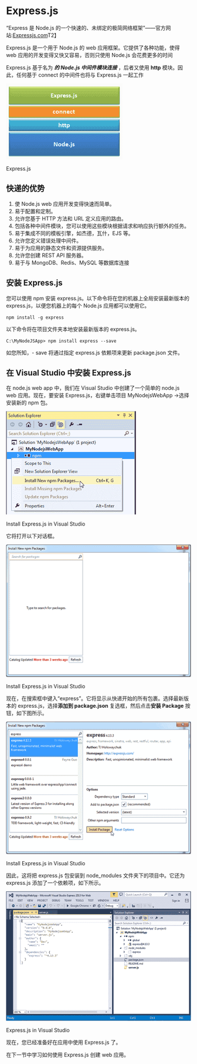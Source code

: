 # Express.js



“Express 是 Node.js 的一个快速的、未绑定的极简网络框架”——官方网站:[Expressjs.com](https://expressjs.com/)T2】

Express.js 是一个用于 Node.js 的 web 应用框架。它提供了各种功能，使得 web 应用的开发变得又快又容易，否则只使用 Node.js 会花费更多的时间

Express.js 基于名为 ***的 Node.js 中间件模块连接*** ，后者又使用 **http** 模块。因此，任何基于 connect 的中间件也将与 Express.js 一起工作

[![](img/268041d51205d51d7004ca5b9843dc8f.png)](../../Content/images/nodejs/expressjs.png)

Express.js



## 快递的优势

1.  使 Node.js web 应用开发变得快速而简单。
2.  易于配置和定制。
3.  允许您基于 HTTP 方法和 URL 定义应用的路由。
4.  包括各种中间件模块，您可以使用这些模块根据请求和响应执行额外的任务。
5.  易于集成不同的模板引擎，如杰德，瓦什，EJS 等。
6.  允许您定义错误处理中间件。
7.  易于为应用的静态文件和资源提供服务。
8.  允许您创建 REST API 服务器。
9.  易于与 MongoDB、Redis、MySQL 等数据库连接

## 安装 Express.js

您可以使用 npm 安装 express.js。以下命令将在您的机器上全局安装最新版本的 express.js，以便您机器上的每个 Node.js 应用都可以使用它。

```
npm install -g express
```

以下命令将在项目文件夹本地安装最新版本的 express.js。

```
C:\MyNodeJSApp> npm install express --save
```

如您所知，- save 将通过指定 express.js 依赖项来更新 package.json 文件。

## 在 Visual Studio 中安装 Express.js

在 node.js web app 中，我们在 Visual Studio 中创建了一个简单的 node.js web 应用。现在，要安装 Express.js，右键单击项目 MyNodejsWebApp ->选择安装新的 npm 包。

[![Install Express.js in Visual Studio](img/f998600c7ca12f9879fe005527076c75.png)](../../Content/images/nodejs/expressjs-in-visualstudio.png)

Install Express.js in Visual Studio



它将打开以下对话框。

[![Install Express.js in Visual Studio](img/43a89d5d4aa121a088c15ca50de85d47.png)](../../Content/images/nodejs/expressjs-in-visualstudio2.png)

Install Express.js in Visual Studio



现在，在搜索框中键入“express”。它将显示从快递开始的所有包裹。选择最新版本的 express.js，选择**添加到 package.json** 复选框，然后点击**安装 Package** 按钮，如下图所示。

[![Install Express.js in Visual Studio](img/70a1522e4909552619731b3a8669e1d9.png)](../../Content/images/nodejs/expressjs-in-visualstudio3.png)

Install Express.js in Visual Studio



因此，这将把 express.js 包安装到 node_modules 文件夹下的项目中。它还为 express.js 添加了一个依赖项，如下所示。

[![Install Express.js in Visual Studio](img/8d4c2b250d65203a48cd40293c9aa446.png)](../../Content/images/nodejs/expressjs-in-visualstudio4.png)

Express.js in Visual Studio



现在，您已经准备好在应用中使用 Express.js 了。

在下一节中学习如何使用 Express.js 创建 web 应用。